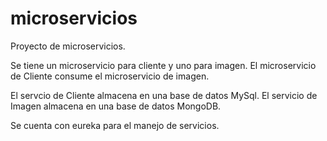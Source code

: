 # microservicios

Proyecto de microservicios.


Se tiene un microservicio para cliente y uno para imagen.
El microservicio de Cliente consume el microservicio de imagen.

El servcio de Cliente almacena en una base de datos MySql.
El servicio de Imagen almacena en una base de datos MongoDB.

Se cuenta con eureka para el manejo de servicios.

